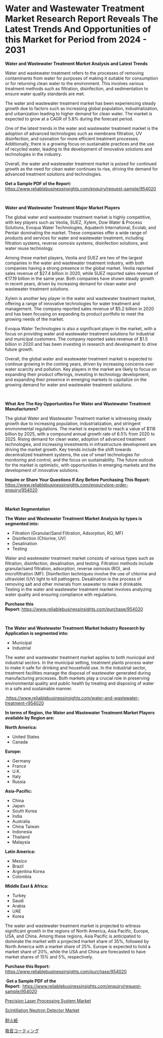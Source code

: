 <p><h1>Water and Wastewater Treatment Market Research Report Reveals The Latest Trends And Opportunities of this Market for Period from 2024 - 2031</h1></p><p><strong>Water and Wastewater Treatment Market Analysis and Latest Trends</strong></p>
<p><p>Water and wastewater treatment refers to the processes of removing contaminants from water for purposes of making it suitable for consumption or for returning clean water to the environment. This involves various treatment methods such as filtration, disinfection, and sedimentation to ensure water quality standards are met.</p><p>The water and wastewater treatment market has been experiencing steady growth due to factors such as increasing global population, industrialization, and urbanization leading to higher demand for clean water. The market is expected to grow at a CAGR of 5.8% during the forecast period.</p><p>One of the latest trends in the water and wastewater treatment market is the adoption of advanced technologies such as membrane filtration, UV disinfection, and ozonation for more efficient treatment processes. Additionally, there is a growing focus on sustainable practices and the use of recycled water, leading to the development of innovative solutions and technologies in the industry.</p><p>Overall, the water and wastewater treatment market is poised for continued growth as the need for clean water continues to rise, driving the demand for advanced treatment solutions and technologies.</p></p>
<p><strong>Get a Sample PDF of the Report:&nbsp;</strong> <a href="https://www.reliablebusinessinsights.com/enquiry/request-sample/954020">https://www.reliablebusinessinsights.com/enquiry/request-sample/954020</a></p>
<p>&nbsp;</p>
<p><strong>Water and Wastewater Treatment Major Market Players</strong></p>
<p><p>The global water and wastewater treatment market is highly competitive, with key players such as Veolia, SUEZ, Xylem, Dow Water & Process Solutions, Evoqua Water Technologies, Aquatech International, Ecolab, and Pentair dominating the market. These companies offer a wide range of products and services for water and wastewater treatment, including filtration systems, reverse osmosis systems, disinfection solutions, and water reuse technology.</p><p>Among these market players, Veolia and SUEZ are two of the largest companies in the water and wastewater treatment industry, with both companies having a strong presence in the global market. Veolia reported sales revenue of $27.4 billion in 2020, while SUEZ reported sales revenue of €17.19 billion in the same year. Both companies have shown steady growth in recent years, driven by increasing demand for clean water and wastewater treatment solutions.</p><p>Xylem is another key player in the water and wastewater treatment market, offering a range of innovative technologies for water treatment and management. The company reported sales revenue of $5.2 billion in 2020 and has been focusing on expanding its product portfolio to meet the growing needs of the market.</p><p>Evoqua Water Technologies is also a significant player in the market, with a focus on providing water and wastewater treatment solutions for industrial and municipal customers. The company reported sales revenue of $1.5 billion in 2020 and has been investing in research and development to drive future growth.</p><p>Overall, the global water and wastewater treatment market is expected to continue growing in the coming years, driven by increasing concerns over water scarcity and pollution. Key players in the market are likely to focus on expanding their product offerings, investing in technology development, and expanding their presence in emerging markets to capitalize on the growing demand for water and wastewater treatment solutions.</p></p>
<p>&nbsp;</p>
<p><strong>What Are The Key Opportunities For Water and Wastewater Treatment Manufacturers?</strong></p>
<p><p>The global Water and Wastewater Treatment market is witnessing steady growth due to increasing population, industrialization, and stringent environmental regulations. The market is expected to reach a value of $118 billion by 2025, with a compound annual growth rate of 6.5% from 2020 to 2025. Rising demand for clean water, adoption of advanced treatment technologies, and increasing investments in infrastructure development are driving the market growth. Key trends include the shift towards decentralized treatment systems, the use of smart technologies for monitoring and control, and the focus on sustainability. The future outlook for the market is optimistic, with opportunities in emerging markets and the development of innovative solutions.</p></p>
<p><strong>Inquire or Share Your Questions If Any Before Purchasing This Report:</strong> <a href="https://www.reliablebusinessinsights.com/enquiry/pre-order-enquiry/954020">https://www.reliablebusinessinsights.com/enquiry/pre-order-enquiry/954020</a></p>
<p>&nbsp;</p>
<p><strong>Market Segmentation</strong></p>
<p><strong>The Water and Wastewater Treatment Market Analysis by types is segmented into:</strong></p>
<p><ul><li>Filtration (Granular/Sand Filtration, Adsorption, RO, MF)</li><li>Disinfection (Chlorine, UV)</li><li>Desalination</li><li>Testing</li></ul></p>
<p><p>Water and wastewater treatment market consists of various types such as filtration, disinfection, desalination, and testing. Filtration methods include granular/sand filtration, adsorption, reverse osmosis (RO), and microfiltration (MF). Disinfection techniques involve the use of chlorine and ultraviolet (UV) light to kill pathogens. Desalination is the process of removing salt and other minerals from seawater to make it drinkable. Testing in the water and wastewater treatment market involves analyzing water quality and ensuring compliance with regulations.</p></p>
<p><strong>Purchase this Report:&nbsp;</strong><a href="https://www.reliablebusinessinsights.com/purchase/954020">https://www.reliablebusinessinsights.com/purchase/954020</a></p>
<p>&nbsp;</p>
<p><strong>The Water and Wastewater Treatment Market Industry Research by Application is segmented into:</strong></p>
<p><ul><li>Municipal</li><li>Industrial</li></ul></p>
<p><p>The water and wastewater treatment market applies to both municipal and industrial sectors. In the municipal setting, treatment plants process water to make it safe for drinking and household use. In the industrial sector, treatment facilities manage the disposal of wastewater generated during manufacturing processes. Both markets play a crucial role in preserving environmental quality and public health by treating and disposing of water in a safe and sustainable manner.</p></p>
<p><a href="https://www.reliablebusinessinsights.com/water-and-wastewater-treatment-r954020">&nbsp;https://www.reliablebusinessinsights.com/water-and-wastewater-treatment-r954020</a></p>
<p><strong>In terms of Region, the Water and Wastewater Treatment Market Players available by Region are:</strong></p>
<p>
    <p> <strong> North America: </strong>
        <ul>
            <li>United States</li>
            <li>Canada</li>
        </ul>
        </p> 
    <p> <strong> Europe: </strong>
        <ul>
            <li>Germany</li>
            <li>France</li>
            <li>U.K.</li>
            <li>Italy</li>
            <li>Russia</li>
        </ul>
        </p> 
    <p> <strong> Asia-Pacific: </strong>
        <ul>
            <li>China</li>
            <li>Japan</li>
            <li>South Korea</li>
            <li>India</li>
            <li>Australia</li>
            <li>China Taiwan</li>
            <li>Indonesia</li>
            <li>Thailand</li>
            <li>Malaysia</li>
        </ul>
        </p> 
    <p> <strong> Latin America: </strong>
        <ul>
            <li>Mexico</li>
            <li>Brazil</li>
            <li>Argentina Korea</li>
            <li>Colombia</li>
        </ul>
        </p> 
    <p> <strong> Middle East & Africa: </strong>
        <ul>
            <li>Turkey</li>
            <li>Saudi</li>
            <li>Arabia</li>
            <li>UAE</li>
            <li>Korea</li>
        </ul>
    </p>
    </p>
<p><p>The water and wastewater treatment market is projected to witness significant growth in the regions of North America, Asia Pacific, Europe, USA, and China. Among these regions, Asia Pacific is anticipated to dominate the market with a projected market share of 35%, followed by North America with a market share of 25%. Europe is expected to hold a market share of 20%, while the USA and China are forecasted to have market shares of 15% and 5%, respectively.</p></p>
<p><strong>Purchase this Report: </strong><a href="https://www.reliablebusinessinsights.com/purchase/954020">https://www.reliablebusinessinsights.com/purchase/954020</a></p>
<p>&nbsp;<strong>Get a Sample PDF of the Report:&nbsp;&nbsp;</strong><a href="https://www.reliablebusinessinsights.com/enquiry/request-sample/954020">https://www.reliablebusinessinsights.com/enquiry/request-sample/954020</a></p>
<p><strong></strong></p>
<p><p><a href="https://github.com/brendafegmorris532/Market-Research-Report-List-1/blob/main/precision-laser-processing-system-market.md">Precision Laser Processing System Market</a></p><p><a href="https://github.com/zkngisync/Market-Research-Report-List-1/blob/main/scintillation-neutron-detector-market.md">Scintillation Neutron Detector Market</a></p><p><a href="https://github.com/LizaHeller2023/Market-Research-Report-List-1/blob/main/9305436170899.md">耐火紙</a></p><p><a href="https://github.com/deonnorth8/Market-Research-Report-List-1/blob/main/4779423170898.md">吸音コーティング</a></p></p>